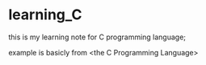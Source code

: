 # learning_C

this is my learning note for C programming language;

example is basicly from \<the C Programming Language\>

